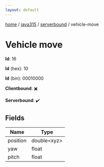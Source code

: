 ```yaml
---
layout: default
---
```


[home](/)  /  [java315](/protocol/java315)  /  [serverbound](/protocol/java315/serverbound)  /  vehicle-move

# Vehicle move

**Id**: 16

**Id** (hex): 10

**Id** (bin): 00010000

**Clientbound**: ✖️

**Serverbound**: ✔️

## Fields

Name | Type
---|---
position | double&lt;xyz&gt;
yaw | float
pitch | float
